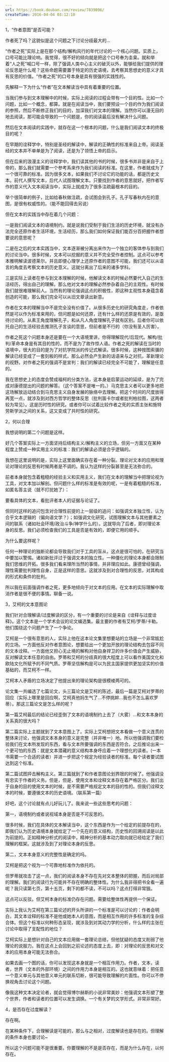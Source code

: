 ```yaml
---
url: https://book.douban.com/review/7839096/
createTime: 2016-04-04 03:12:10
---
```


1，“作者意图”是否可能？

作者死了吗？这貌似是这个问题之下讨论分歧最大的...

“作者之死”实际上是在那个结构/解构风行的年代讨论的一个核心问题。实质上，口号可能比理论响。我觉得，很不好的倾向就是把这个口号奉为圭臬。就和举着“人之死”喊口号一样，除了强调人类中心主义的破灭以外，能够给我们提供的理论反思是什么呢？这些命题需要置于特定的历史语境，去考察其思想史的意义才具有反思的价值。“作者之死”的口号本身是具有很强的实践性的。

先解释一下为什么“作者”在文本解读当中具有着重要的位置。

当我们参与到文本理解中的时候，实际上阅读的过程会带有一个目的性。比如一个问题，比如一个概念，都算。就是在阅读当中，我们要预设一个目的作为我们阅读的参照，然后不断修正我们的目的，加深我们对文本的理解。当然你可以漫无目的地去阅读，那可能会导致的一个问题是，你的阅读最后没有解决什么问题。

然后在文本阅读的实践中，就存在这一个根本的问题，什么是我们阅读文本的终极目的呢？

在早期的诠释学中，特别是圣经的解读中，解读的正确性的标准来自上帝。阅读圣经的文本并不单单是为了阅读，还是为了领悟上帝的启示。

但在后来的浪漫主义的诠释学中，我们读其他的书的时候，很多书并非是来自于上帝的，那么我们就需要一个参考系来作为我们阅读的标准。在这里，作者就成为了一个很可靠的标准。因为很多文本，如果我们不讨论它的功能的话，都是历史文本。前代人撰写文本，后代人试图理解文本。只要找到作者的意思就好。把作者写作的意义代入文本阅读当中，实际上就成为了很多注疏最根本的目的。

举个很简单的例子，比如给春秋做注疏，会试图会到孔子。孔子写春秋内在的意图，是很有权威性的。（能不能回得去另说）

但在文本的实践当中存在着几个问题：

一是我们阅读文本的语境制约。就是说我们受制于我们生活的历史环境，就没有办法完全还原作者生活环境，生活经历，那么我们如何保证我们能百分百把握作者想要说的意思呢？

二是在之后的文本实践当中，文本逐渐被分离出来作为一个独立的客体参与到我们的讨论当中。很多时候，文本可以挖掘的意义并不完全受作者控制。这点可以参考本雅明解读波德莱尔。并且即便心理学上还原作者的意图不可能，我们还可以从语言的角度去考察文本的历史意义。这就分离出了后来的诸多学科。

三是实际上读者在参与到文本理解的时候，他解读文本的时候必然要代入自己的生活经历，得出自己的理解。那么他对文本的理解必然参杂着自己的主观性。有时候我们就很难理解前人。当然有的理论强调这点的积极性，即这种主观性本身蕴含着创造的可能，那么我们完全可以从旧文章读出新意。

作者在文本的理解当中不是完全没有价值了。从很多历史化的研究角度走，作者依然是可以作为标准来用的，但问题是如何还原，还有什么样的还原是有效的，是亟待讨论的。从素王角度理解孔子，和从凡人角度理解孔子就有区别。后者你可以依托自己的生活经验去推测孔子言谈的意思，但前者是不行的（你没有圣人厉害）。

作者之死这个问题本身还是要在一个大语境里讲，你得理解现代/后现代。解构/批判/革命本身是有其目的性的，而不是为了故作惊人语。作者之死的解读在当时的语境中，很大的目的是为了对抗学院派的传记式解读。很多时候，这种按图索骥的解读已经变成了一套刻板的样式，那么必然会产生新的话语来与之对抗，革新理论的视野。对作者之死的强调不是宣判：我们的解读已经完全不可能了，理解是任意的。

我在思想史上的态度会赞成福柯的分类方法，这本身是启蒙运动的延续，是为了完成对康德提出的问题的解答。（这个答案不是唯一的。）马克思主义者可以更多地把这场解放运动结合到马克思主义自身发展的脉络中去理解。把这个时间的尺度放得再宽一点，就涉及到对西方哲学的整体反思（批判笛卡尔或者批判柏拉图，这两者较为常见）。这是历时性的研究。或者你可以试着比较作者之死的实质主张和施特劳斯学派之间的关系，这又变成了共时性的研究。



2，何以合理

我想说明的第二个问题是这样。

好几个答案实际上一方面坚持后结构主义/解构主义的立场，但另一方面又在某种程度上赞成一种实用主义的标准：我们的解读必须是合乎逻辑的。

我想在这里说明的是，实际上这里面确实存在着一种分裂。理论对文本的应用和理论对理论的反思有时候两者是不调的。我认为这样的分裂甚至是无法弥合的。

前者本身就包含着粗糙的经验主义和实用主义，我们在文本的理解当中把理论视为工具，对文本加以解剖。但问题什么样的标准是有效的呢，一是有着粗糙的标准，如匿名答主说（就不打扰她了）：

要看具体的文本，看批评者本人的证据与论证了。

但同时这样的追问包含对合理性前提的上一层级的追问：如强调文本独立性，认为合乎文本逻辑的（偏向语文学？）；如强调文化研究，试图理解文本与其他要素之间的联系（诸如社会环境/政治斗争/神学什么的）。这就导向了后者，即对理论本身的反思。我们必须检查我们的工具是否是有效的，即便它用的顺手。

为什么要这样呢？

任何一种理论的独断论都会导致我们对于工具的盲从，这点是很可怕的，在研究当中要加以警惕。诸如新批评过于强调文本的独立性。一种僵化的理论本身都会限制我们思维的开拓。很多我们看来理所当然的事情，并非理应如此。康德曾经强调，理性需要批判理性自身，正是这样的意思。这就涉及到对合理性的反思，对其构成的形式和条件的批判。

所以我在前面强调作者之死，更多地倾向于对文本的应用。在文本的实际理解中取消作者是很不便的事情。聊备一说。



3，艾柯的文本意图论

我们针对合理解读/过度解读的区分，有一个重要的讨论是来自《诠释与过度诠释》。这个文本是一个学术会议的论文编选集。最主要的作者有艾柯/罗蒂/卡勒。他们围绕这个问题产生了一个争论。

艾柯是一个很有意思的人，实际上他在这本论文集里想要站的立场是一个非常尴尬的立场。一方面他反对作者意图论，想要给出一个更加开放的理论结构去包容不同的文本诠释。一方面他又担心无止境的解构对他自身捍卫的许多价值会产生威胁，反对解读文本任意的自由。罗蒂和艾柯的分歧真的很大程度上可以看作美国文化和欧陆文化所赋予的不同气质。罗蒂坚信解构是可以为民主国家提供更加坚实的价值基础的，而艾柯不一样。

艾柯本人矛盾的立场决定了他提出来的理论架构是很模棱两可的。

论文集一共编选了七篇论文，头三篇论文是艾柯的陈述，最后一篇是艾柯对罗蒂的回应（实际上哪里是回应啊，艾柯真他妈生气了...不停挑衅...我也不怎么喜欢罗蒂）。那这三篇论文是怎么样的呢？

第一篇艾柯最后的结论已经歪倒了文本的语境制约上去了（大雾）...和文本本身的关系真的很大吗？

第二篇实际上主题就到了文本意图上了。实际上艾柯想把文本看做一个意义连贯的整体来讨论，他强调文本本身的意义是完整（并非唯一）地。所以他强调我们要检验我们在文本所发现的东西，看与文本所要强调的东西是否符合。之后推论出来一个更可怕的东西：就是文本潜藏的意义结构本身呼应着一个理想化的读者。(一本书需要一个合适的读者）并进一步把这个规定为经验读者的标准。每个读者要试图达到这个标准。

第二篇试图抨击解构主义。第三篇就到了和作者意图论划界限的时候了。他强调没有忠实于作者的义务。但是，但是，使用文本和诠释文本存在着严格区分。我们出于自身的目的使用文本的时候，是不需要严格规定文本的目的性的。但我们诠释文本的时候，要遵循文本的历史语境。（联系第一篇）

好吧，这个讨论就有点儿好玩儿了。我来说一些这些思考的问题：

第一，语境制约或者说视域本身是否是不可反思的。

很多时候，我们在具体的文本解读当中，这个东西是作为一个给定的前提存在的，即我们认为历史语境本身就给定了一个先在的意义结构，历史性的回溯阅读是以此为前提的。正如精神分析式的阅读中，精神分析的基本动力取向就已经给定了我们理解的框架。这就涉及到了对理论本身的反思。

第二，文本本身意义的完整性是确定的吗。

艾柯是把这个视为一个可靠地标准作为依托的。

但罗蒂就攻击了这一点，我们的阅读本身不存在先对文本整体的把握，而后对局部的理解。我们的阅读行为可能并不存在明确的整体性。为什么我非得把书全看一遍呢？我只读第七页，第十五页，剩下的都不读，不可以吗？这点打得非常狠。

这点可以反驳。但艾柯本身的标准仍存在问题。需要给整体性再提供一个保证。

实际上我认为艾柯在第三篇论述的开头所讲的一个标准是可以讨论的：作者会明白，其文本诠释的标准不是他或她本人的意图，而是相互作用的许多标准的复杂综合体。但这个标准以何种形态呈现，就涉及到对其动力学的分析，什么样的主张在讨论中取得了支配性的地位？

艾柯实际上是想针对自己的文本应用做一套理论总结，但他犹疑的态度又削弱了他理论的说服力。我在这点上会回到之前论述的态度上去，即：对理论的反思和对文本的应用本身可能无法弥合。

如果去画一个图的话，你可以发现这本身就是一个相互作用力。作者，文本，读者，世界（文本的外部环境）之间的作用力本身是相互的。这也就意味着：把任意一个意义单元与其他意义单元的联系切断，很可能导致理解的片面性。你可以不停换视角去讨论这个问题。

像我这种文本决定论者，就会觉得博尔赫斯的小说非常美妙：他强调文本形塑了整个世界，作者和读者的位置可以发生调换。一个有关梦的文学形式。非常非常好。


4，是否存在过度解读？

存在啊。

在某种条件下，合理解读是可能的，那么与之相对，过度解读也是存在的。但理解的条件本身也要讨论~

所以这个问题可能不是很重要。你要理解的不是是否存在，而是为什么存在，以何存在。